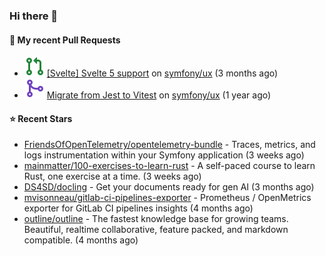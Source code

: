 ### Hi there 👋

#### 🔨 My recent Pull Requests

- ![](./assets/pr-open.svg) [[Svelte] Svelte 5 support](https://github.com/symfony/ux/pull/2288) on [symfony/ux](https://github.com/symfony/ux) (3 months ago)
- ![](./assets/pr-merged.svg) [Migrate from Jest to Vitest](https://github.com/symfony/ux/pull/1202) on [symfony/ux](https://github.com/symfony/ux) (1 year ago)

#### ⭐ Recent Stars

- [FriendsOfOpenTelemetry/opentelemetry-bundle](https://github.com/FriendsOfOpenTelemetry/opentelemetry-bundle) - Traces, metrics, and logs instrumentation within your Symfony application (3 weeks ago)
- [mainmatter/100-exercises-to-learn-rust](https://github.com/mainmatter/100-exercises-to-learn-rust) - A self-paced course to learn Rust, one exercise at a time. (3 weeks ago)
- [DS4SD/docling](https://github.com/DS4SD/docling) - Get your documents ready for gen AI (3 months ago)
- [mvisonneau/gitlab-ci-pipelines-exporter](https://github.com/mvisonneau/gitlab-ci-pipelines-exporter) - Prometheus / OpenMetrics exporter for GitLab CI pipelines insights (4 months ago)
- [outline/outline](https://github.com/outline/outline) - The fastest knowledge base for growing teams. Beautiful, realtime collaborative, feature packed, and markdown compatible. (4 months ago)